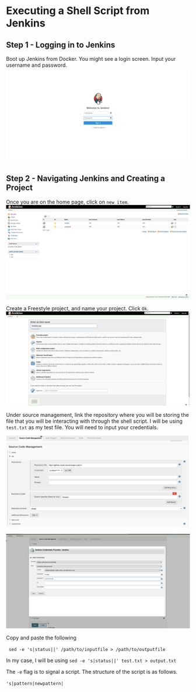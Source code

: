 # Executing a Shell Script from Jenkins

## Step 1 - Logging in to Jenkins

Boot up Jenkins from Docker. You might see a login screen. Input your username and password.
![Login](https://github.com/K-zhao/Google-code-in/blob/master/Jenkins-Shell-Script/Login.png)

## Step 2 - Navigating Jenkins and Creating a Project

Once you are on the home page, click on `new item`.
![Home](https://github.com/K-zhao/Google-code-in/blob/master/Jenkins-Shell-Script/Home.png)

Create a Freestyle project, and name your project. Click `Ok`.
![Create](https://github.com/K-zhao/Google-code-in/blob/master/Jenkins-Shell-Script/Createjob.png)

Under source management, link the repository where you will be storing the file that you will be interacting with through the shell script. I will be using `test.txt` as my test file. You will need to input your credentials.

![Screenshot](https://github.com/K-zhao/Google-code-in/blob/master/Jenkins-Shell-Script/Screenshot.png)

![Screenshot](https://github.com/K-zhao/Google-code-in/blob/master/Jenkins-Shell-Script/Screenshot2.png)

Copy and paste the following

` sed -e 's|status||' /path/to/inputfile > /path/to/outputfile`

In my case, I will be using `sed -e 's|status||' test.txt > output.txt`

The `-e` flag is to signal a script. The structure of the script is as follows.

`'s|pattern|newpattern|`
